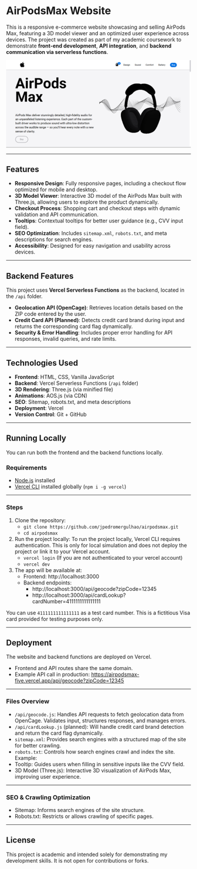 
# AirPodsMax Website

This is a responsive e-commerce website showcasing and selling AirPods Max, featuring a 3D model viewer and an optimized user experience across devices. The project was created as part of my academic coursework to demonstrate **front-end development**, **API integration**, and **backend communication via serverless functions**.

![Home Screen](./img/Screenshot.png)

---

## Features

- **Responsive Design**: Fully responsive pages, including a checkout flow optimized for mobile and desktop.  
- **3D Model Viewer**: Interactive 3D model of the AirPods Max built with Three.js, allowing users to explore the product dynamically.  
- **Checkout Process**: Shopping cart and checkout steps with dynamic validation and API communication.  
- **Tooltips**: Contextual tooltips for better user guidance (e.g., CVV input field).  
- **SEO Optimization**: Includes `sitemap.xml`, `robots.txt`, and meta descriptions for search engines.  
- **Accessibility**: Designed for easy navigation and usability across devices.   

---

## Backend Features

This project uses **Vercel Serverless Functions** as the backend, located in the `/api` folder.

- **Geolocation API (OpenCage)**: Retrieves location details based on the ZIP code entered by the user.  
- **Credit Card API (Planned)**: Detects credit card brand during input and returns the corresponding card flag dynamically.  
- **Security & Error Handling**: Includes proper error handling for API responses, invalid queries, and rate limits.  

---

## Technologies Used

- **Frontend**: HTML, CSS, Vanilla JavaScript  
- **Backend**: Vercel Serverless Functions (`/api` folder)  
- **3D Rendering**: Three.js (via minified file)
- **Animations**: AOS.js (via CDN)
- **SEO**: Sitemap, robots.txt, and meta descriptions  
- **Deployment**: Vercel  
- **Version Control**: Git + GitHub  

---

## Running Locally

You can run both the frontend and the backend functions locally.

### Requirements
- [Node.js](https://nodejs.org/) installed  
- [Vercel CLI](https://vercel.com/download) installed globally (`npm i -g vercel`)  

---

### Steps
1. Clone the repository:
   - `git clone https://github.com/jpedromergulhao/airpodsmax.git`
   - `cd airpodsmax`
2. Run the project locally: To run the project locally, Vercel CLI requires authentication. This is only for local simulation and does not deploy the project or link it to your Vercel account.
   - `vercel login` (If you are not authenticated to your vercel account)
   - `vercel dev`
3. The app will be available at:
   - Frontend: http://localhost:3000
   - Backend endpoints:
      - http://localhost:3000/api/geocode?zipCode=12345
      - http://localhost:3000/api/cardLookup?cardNumber=4111111111111111

You can use `4111111111111111` as a test card number. This is a fictitious Visa card provided for testing purposes only.

---

## Deployment
The website and backend functions are deployed on Vercel.
- Frontend and API routes share the same domain.
- Example API call in production: https://airpodsmax-five.vercel.app/api/geocode?zipCode=12345

---

### Files Overview
- `/api/geocode.js`: Handles API requests to fetch geolocation data from OpenCage. Validates input, structures responses, and manages errors.
- `/api/cardLookup.js` (planned): Will handle credit card brand detection and return the card flag dynamically.
- `sitemap.xml`: Provides search engines with a structured map of the site for better crawling.
- `robots.txt`: Controls how search engines crawl and index the site. Example:
- Tooltip: Guides users when filling in sensitive inputs like the CVV field.
- 3D Model (Three.js): Interactive 3D visualization of AirPods Max, improving user experience.

---

### SEO & Crawling Optimization
- Sitemap: Informs search engines of the site structure.
- Robots.txt: Restricts or allows crawling of specific pages.

---

## License
This project is academic and intended solely for demonstrating my development skills.
It is not open for contributions or forks.